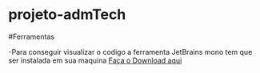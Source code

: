 # projeto-admTech

#Ferramentas

-Para conseguir visualizar o codigo a ferramenta JetBrains mono tem que ser instalada em sua maquina
<a href="https://www.jetbrains.com/idea/download/#section=windows">Faça o Download aqui</a>
